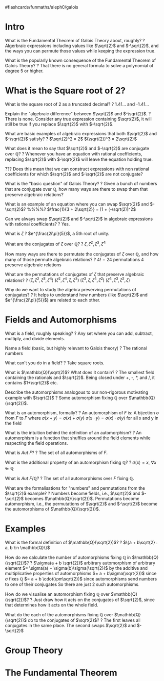 #flashcards/funmaths/aleph0/galois
# Intro

What is the Fundamental Theorem of Galois Theory about, roughly?
?
Algerbraic expressions including values like $\sqrt{2}$ and $-\sqrt{2}$, and the ways you can permute those values while keeping the expression true.
<!--SR:2022-07-07,43,270-->

What is the popularly known consequence of the Fundamental Theorem of Galois Theory?
?
That there is no general formula to solve a polynomial of degree 5 or higher.
<!--SR:2022-06-26,35,250-->


# What is the Square root of 2?

What is the square root of 2 as a truncated decimal?
?
1.41... and -1.41...
<!--SR:2022-07-03,37,230-->

Explain the "algebraic difference" between $\sqrt(2)$ and $-\sqrt{2}$.
?
There is none. Consider any true expression containing $\sqrt{2}$, it will still be true if you replace $\sqrt{2}$ with  $-\sqrt{2}$.
<!--SR:2022-08-08,60,250-->

What are basic examples of algebraic expressions that both $\sqrt{2}$ and $-\sqrt{2}$ satisfy?
?
$\sqrt{2}^2 = 2$
$(\sqrt{2})^3 = 2\sqrt{2}$
<!--SR:2022-07-31,53,230-->

What does it mean to say that $\sqrt{2}$ and $-\sqrt{2}$ are conjugate over $\mathbb{Q}$?
?
Whenever you have an equation with rational coefficients, replacing $\sqrt{2}$ with $-\sqrt{2}$ will leave the equation holding true.
<!--SR:2022-06-12,20,190-->

??? Does this mean that we can construct expressions with non rational coefficients for which $\sqrt{2}$ and $-\sqrt{2}$ are not conjugate?

What is the "basic question" of Galois Theory?
?
Given a bunch of numbers that are conjugate over $\mathbb{Q}$, how many ways are there to swap them that preserve algebraic relations?
<!--SR:2022-06-22,23,190-->

What is an example of an equation where you can swap $\sqrt{2}$ and $-\sqrt{2}$?
%%%%?
$\frac{1}{3 + 2\sqrt{2}} = [1 + (-\sqrt(2)]^2$
<!--SR:2022-07-08,35,190-->

Can we always swap $\sqrt{2}$ and $-\sqrt{2}$ in algebraic expressions with rational coefficients?
?
Yes.
<!--SR:2022-07-22,50,250-->

What is $\zeta$
?
$e^{\frac{2i\pi}{5}}$, a 5th root of unity.
<!--SR:2022-07-06,35,210-->

What are the conjugates of $\zeta$ over $\mathbb{Q}$?
?
$\zeta,\zeta^2,\zeta^3,\zeta^4$
<!--SR:2022-06-17,30,250-->

How many ways are there to permutate the conjugates of $\zeta$ over $\mathbb{Q}$, and how many of those permute algebraic relations?
?
$4! = 24$ permutations
$4$ preserve algebraic relations
<!--SR:2022-06-20,31,250-->

What are the permutations of conjugates of $\zeta$ that preserve algebraic relations?
?
$(\zeta,\zeta^2,\zeta^3,\zeta^4)$
$(\zeta^2,\zeta^4,\zeta,\zeta^3)$
$(\zeta^3,\zeta,\zeta^4,\zeta^2)$
$(\zeta^4,\zeta^3,\zeta^2,\zeta)$
<!--SR:2022-06-30,36,250-->

Why do we want to study the algebra preserving permutations of conjugates?
?
It helps to understand how numbers (like $\sqrt{2}$ and $e^{\frac{2i\pi}{5}}$) are related to each other.
<!--SR:2022-07-28,51,230-->

# Fields and Automorphisms

What is a field, roughly speaking?
?
Any set where you can add, subtract, multiply, and divide elements.
<!--SR:2022-07-16,47,250-->

Name a field (basic, but highly relevant to Galois theory)
?
The rational numbers
<!--SR:2022-06-12,27,250-->

What can't you do in a field?
?
Take square roots.
<!--SR:2022-06-20,33,250-->

What is $\mathbb{Q}(\sqrt(2)$? What does it contain?
?
The smallest field containing the rationals and $\sqrt{2}$.
Being closed under +, -, \*, and /, it contains $1+\sqrt{2}$ etc.
<!--SR:2022-06-13,27,250-->

Describe the automorphisms analogous to our non-rigorous motivating example with $\sqrt{2}$
?
Some automorphism fixing $\mathbb{Q}$ over $\mathbb{Q}(\sqrt{2})$.
<!--SR:2022-07-16,40,210-->

What is an automorphism, formally?
?
An automorphism of $F$ is:
A bijection $\sigma$ from $F$ to $F$ where
$\sigma(x + y) = \sigma(x) + \sigma(y)$
$\sigma(x\cdot y) = \sigma(x)\cdot\sigma(y)$
for all x and y in the field
<!--SR:2022-07-05,35,210-->

What is the intuition behind the definition of an automorphism?
?
An automorphism is a function that shuffles around the field elements while respecting the field operations.
<!--SR:2022-07-11,41,230-->

What is $Aut\ F$?
?
The set of all automorphisms of $F$.
<!--SR:2022-07-06,41,250-->

What is the additional property of an automorphism fixing $\mathbb{Q}$?
?
$\sigma(x) = x,\ \forall x \in \mathbb{Q}$
<!--SR:2022-06-11,26,250-->

What is $Aut\ F/\mathbb{Q}$?
?
The set of all automorphisms over $F$ fixing $\mathbb{Q}$.
<!--SR:2022-06-14,28,250-->

What are the formalisations for "numbers" and permutations from the $\sqrt{2}$  example?
?
Numbers become fields, i.e., $\sqrt{2}$ and $-\sqrt{2}$ becomes $\mathbb{Q}(\sqrt{2})$.
Permutations become automorphism, i.e., the permutations of $\sqrt{2}$ and $-\sqrt{2}$ become the automorphisms of $\mathbb{Q}(\sqrt{2})$.
<!--SR:2022-07-05,40,250-->


# Examples

What is the formal definition of $\mathbb{Q}(\sqrt{2})$?
?
$\{a + b\sqrt{2} : a, b \in \mathbb{Q}\}$
<!--SR:2022-06-10,25,250-->

How do we calculate the number of automorphisms fixing $\mathbb{Q}$ in $\mathbb{Q}(\sqrt{2})$?
?
$\sigma(a + b \sqrt{2})$ arbitrary automorphism of arbitrary element
$= \sigma(a) + \sigma(b)\sigma(\sqrt{2})$ by the additive and multiplicative properties of automorphisms
$= a + b\sigma(\sqrt{2})$ since $\sigma$ fixes $\mathbb{Q}$
$= a + b \cdot(\pm\sqrt{2})$ since automorphisms send numbers to one of their conjugates
So there are just 2 such automorphisms.
<!--SR:2022-07-10,34,250-->

How do we visualise an automorphism fixing $\mathbb{Q}$ over $\mathbb{Q}(\sqrt{2})$?
?
Just draw how it acts on the conjugates of $\sqrt{2}$, since that determines how it acts on the whole field.
<!--SR:2022-07-10,34,250-->

What do the each of the automorphisms fixing $\mathbb{Q}$ over $\mathbb{Q}(\sqrt{2})$ do to the conjugates of $\sqrt{2}$?
?
The first leaves all conjugates in the same place.
The second swaps $\sqrt{2}$ and $-\sqrt{2}$
<!--SR:2022-07-10,34,250-->

# Group Theory

# The Fundamental Theorem